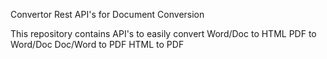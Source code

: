 Convertor
Rest API's for Document Conversion

This repository contains API's to easily convert 
Word/Doc to HTML
PDF to Word/Doc
Doc/Word to PDF
HTML to PDF

